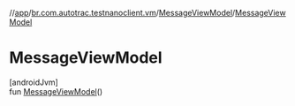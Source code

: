 //[app](../../../index.md)/[br.com.autotrac.testnanoclient.vm](../index.md)/[MessageViewModel](index.md)/[MessageViewModel](-message-view-model.md)

# MessageViewModel

[androidJvm]\
fun [MessageViewModel](-message-view-model.md)()
